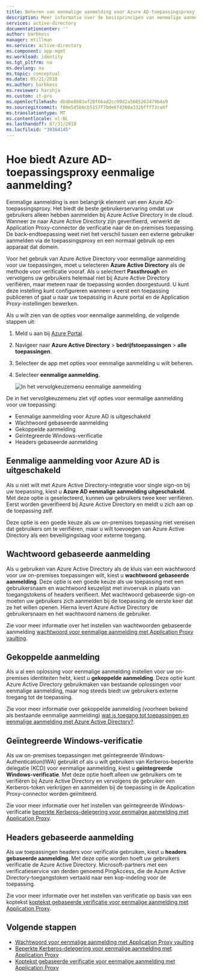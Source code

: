 ```yaml
---
title: Beheren van eenmalige aanmelding voor Azure AD-toepassingsproxy | Microsoft Docs
description: Meer informatie over de basisprincipes van eenmalige aanmelding met Application Proxy
services: active-directory
documentationcenter: ''
author: barbkess
manager: mtillman
ms.service: active-directory
ms.component: app-mgmt
ms.workload: identity
ms.tgt_pltfrm: na
ms.devlang: na
ms.topic: conceptual
ms.date: 05/21/2018
ms.author: barbkess
ms.reviewer: harshja
ms.custom: it-pro
ms.openlocfilehash: dbdbe8b83af20f66ad2cc99d2a5665262479b4a9
ms.sourcegitcommit: f86e5d5b6cb5157f7bde6f4308a332bfff73ca0f
ms.translationtype: MT
ms.contentlocale: nl-NL
ms.lasthandoff: 07/31/2018
ms.locfileid: "39364145"
---
```

# <a name="how-does-azure-ad-application-proxy-provide-single-sign-on"></a>Hoe biedt Azure AD-toepassingsproxy eenmalige aanmelding?

Eenmalige aanmelding is een belangrijk element van een Azure AD-toepassingsproxy.  Het biedt de beste gebruikerservaring omdat uw gebruikers alleen hebben aanmelden bij Azure Active Directory in de cloud. Wanneer ze naar Azure Active Directory zijn geverifieerd, verwerkt de Application Proxy-connector de verificatie naar de on-premises toepassing. De back-endtoepassing weet niet het verschil tussen een externe gebruiker aanmelden via de toepassingsproxy en een normaal gebruik op een apparaat dat domein. 

Voor het gebruik van Azure Active Directory voor eenmalige aanmelding voor uw toepassingen, moet u selecteren **Azure Active Directory** als de methode voor verificatie vooraf. Als u selecteert **Passthrough** en vervolgens uw gebruikers helemaal niet bij Azure Active Directory verifiëren, maar meteen naar de toepassing worden doorgestuurd. U kunt deze instelling kunt configureren wanneer u eerst een toepassing publiceren of gaat u naar uw toepassing in Azure portal en de Application Proxy-instellingen bewerken. 

Als u wilt zien van de opties voor eenmalige aanmelding, de volgende stappen uit:

1. Meld u aan bij [Azure Portal](https://portal.azure.com).
2. Navigeer naar **Azure Active Directory** > **bedrijfstoepassingen** > **alle toepassingen**.
3. Selecteer de app met opties voor eenmalige aanmelding u wilt beheren.
4. Selecteer **eenmalige aanmelding**.

   ![In het vervolgkeuzemenu eenmalige aanmelding](./media/application-proxy-single-sign-on/single-sign-on-mode.png)

De in het vervolgkeuzemenu ziet vijf opties voor eenmalige aanmelding voor uw toepassing:

* Eenmalige aanmelding voor Azure AD is uitgeschakeld
* Wachtwoord gebaseerde aanmelding
* Gekoppelde aanmelding
* Geïntegreerde Windows-verificatie
* Headers gebaseerde aanmelding

## <a name="azure-ad-single-sign-on-disabled"></a>Eenmalige aanmelding voor Azure AD is uitgeschakeld

Als u niet wilt met Azure Active Directory-integratie voor single sign-on bij uw toepassing, kiest u **Azure AD eenmalige aanmelding uitgeschakeld**. Met deze optie is geselecteerd, kunnen uw gebruikers twee keer verifiëren. Eerst worden geverifieerd bij Azure Active Directory en meldt u zich aan op de toepassing zelf. 

Deze optie is een goede keuze als uw on-premises toepassing niet vereisen dat gebruikers om te verifiëren, maar u wilt toevoegen van Azure Active Directory als een beveiligingslaag voor externe toegang. 

## <a name="password-based-sign-on"></a>Wachtwoord gebaseerde aanmelding

Als u gebruiken van Azure Active Directory als de kluis van een wachtwoord voor uw on-premises toepassingen wilt, kiest u **wachtwoord gebaseerde aanmelding**. Deze optie is een goede keuze als uw toepassing met een gebruikersnaam en wachtwoord keuzelijst met invoervak in plaats van toegangstokens of headers verifieert. Met wachtwoord gebaseerde sign-on moeten uw gebruikers zich aanmelden bij de toepassing de eerste keer dat ze het willen openen. Hierna levert Azure Active Directory de gebruikersnaam en het wachtwoord namens de gebruiker. 

Zie voor meer informatie over het instellen van wachtwoorden gebaseerde aanmelding [wachtwoord voor eenmalige aanmelding met Application Proxy vaulting](application-proxy-configure-single-sign-on-password-vaulting.md).

## <a name="linked-sign-on"></a>Gekoppelde aanmelding

Als u al een oplossing voor eenmalige aanmelding instellen voor uw on-premises identiteiten hebt, kiest u **gekoppelde aanmelding**. Deze optie kunt Azure Active Directory gebruikmaken van bestaande oplossingen voor eenmalige aanmelding, maar nog steeds biedt uw gebruikers externe toegang tot de toepassing. 

Zie voor meer informatie over gekoppelde aanmelding (voorheen bekend als bestaande eenmalige aanmelding) [wat is toegang tot toepassingen en eenmalige aanmelding met Azure Active Directory?](what-is-single-sign-on.md#how-does-single-sign-on-with-azure-active-directory-work).

## <a name="integrated-windows-authentication"></a>Geïntegreerde Windows-verificatie

Als uw on-premises toepassingen met geïntegreerde Windows-Authentication(IWA) gebruikt of als u wilt gebruiken van Kerberos-beperkte delegatie (KCD) voor eenmalige aanmelding, kiest u **geïntegreerde Windows-verificatie**. Met deze optie hoeft alleen uw gebruikers om te verifiëren bij Azure Active Directory en vervolgens de gebruiker een Kerberos-token verkrijgen en aanmelden bij de toepassing in de Application Proxy-connector worden geïmiteerd. 

Zie voor meer informatie over het instellen van geïntegreerde Windows-verificatie [beperkte Kerberos-delegering voor eenmalige aanmelding met Application Proxy](application-proxy-configure-single-sign-on-with-kcd.md).

## <a name="header-based-sign-on"></a>Headers gebaseerde aanmelding 

Als uw toepassingen headers voor verificatie gebruiken, kiest u **headers gebaseerde aanmelding**. Met deze optie worden hoeft uw gebruikers verificatie de Azure Active Directory. Microsoft-partners met een verificatieservice van derden genoemd PingAccess, die de Azure Active Directory-toegangstoken vertaald naar een kop-indeling voor de toepassing. 

Zie voor meer informatie over het instellen van verificatie op basis van een koptekst [koptekst gebaseerde verificatie voor eenmalige aanmelding met Application Proxy](application-proxy-configure-single-sign-on-with-ping-access.md).

## <a name="next-steps"></a>Volgende stappen

- [Wachtwoord voor eenmalige aanmelding met Application Proxy vaulting](application-proxy-configure-single-sign-on-password-vaulting.md)
- [Beperkte Kerberos-delegering voor eenmalige aanmelding met Application Proxy](application-proxy-configure-single-sign-on-with-kcd.md)
- [Koptekst gebaseerde verificatie voor eenmalige aanmelding met Application Proxy](application-proxy-configure-single-sign-on-with-ping-access.md) 
